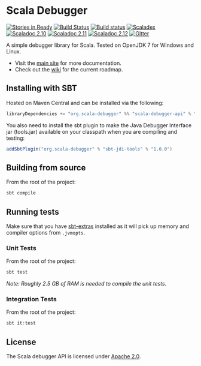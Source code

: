 Scala Debugger
==============

[![Stories in Ready](https://badge.waffle.io/ensime/scala-debugger.svg?label=ready&title=Ready)](http://waffle.io/ensime/scala-debugger)
[![Build Status](http://fommil.com/api/badges/ensime/scala-debugger/status.svg)](http://fommil.com/ensime/scala-debugger)
[![Build status](https://ci.appveyor.com/api/projects/status/8mcnhcm1jofomg2f/branch/master?svg=true)](https://ci.appveyor.com/project/chipsenkbeil/scala-debugger/branch/master)
[![Scaladex](https://index.scala-lang.org/ensime/scala-debugger/scala-debugger-api/latest.svg?color=orange)](https://index.scala-lang.org/ensime/scala-debugger)
[![Scaladoc 2.10](https://img.shields.io/badge/Scaladoc-2.10-34B6A8.svg?style=flat)](http://www.javadoc.io/doc/org.scala-debugger/scala-debugger-api_2.10)
[![Scaladoc 2.11](https://img.shields.io/badge/Scaladoc-2.11-34B6A8.svg?style=flat)](http://www.javadoc.io/doc/org.scala-debugger/scala-debugger-api_2.11)
[![Scaladoc 2.12](https://img.shields.io/badge/Scaladoc-2.12-34B6A8.svg?style=flat)](http://www.javadoc.io/doc/org.scala-debugger/scala-debugger-api_2.12)
[![Gitter](https://badges.gitter.im/Join%20Chat.svg)](https://gitter.im/ensime/scala-debugger)

A simple debugger library for Scala. Tested on OpenJDK 7 for Windows and Linux.
- Visit the [main site](https://scala-debugger.org/) for more documentation.
- Check out the [wiki](https://github.com/ensime/scala-debugger/wiki) for the current roadmap.

Installing with SBT
-------------------

Hosted on Maven Central and can be installed via the following:

```scala
libraryDependencies += "org.scala-debugger" %% "scala-debugger-api" % "1.0.0"
```
    
You also need to install the sbt plugin to make the Java Debugger Interface jar (tools.jar) available
on your classpath when you are compiling and testing:

```scala
addSbtPlugin("org.scala-debugger" % "sbt-jdi-tools" % "1.0.0")
```

Building from source
--------------------

From the root of the project:

```scala
sbt compile
```

Running tests
-------------

Make sure that you have [sbt-extras](https://github.com/paulp/sbt-extras)
installed as it will pick up memory and compiler options from `.jvmopts`.

### Unit Tests

From the root of the project:

```scala
sbt test
```

_Note: Roughly 2.5 GB of RAM is needed to compile the unit tests._

### Integration Tests

From the root of the project:

```scala
sbt it:test
```

License
-------

The Scala debugger API is licensed under [Apache 2.0](https://www.apache.org/licenses/LICENSE-2.0).

